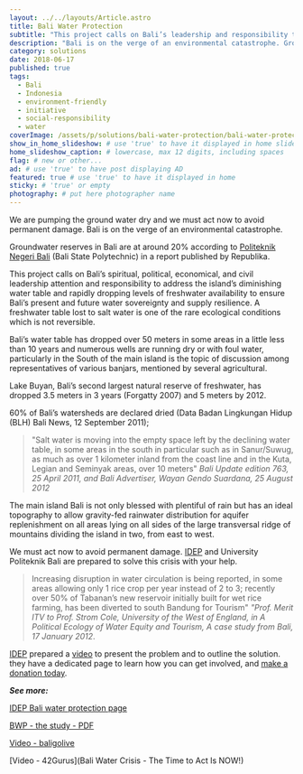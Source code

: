 ```yaml
---
layout: ../../layouts/Article.astro
title: Bali Water Protection
subtitle: "This project calls on Bali’s leadership and responsibility to address the island’s diminishing water table and rapidly dropping levels of freshwater availability."
description: "Bali is on the verge of an environmental catastrophe. Groundwater reserves are at 20% according to Politeknik Negeri Bali in a report published by Republika."
category: solutions
date: 2018-06-17
published: true
tags:
  - Bali
  - Indonesia
  - environment-friendly
  - initiative
  - social-responsibility
  - water
coverImage: /assets/p/solutions/bali-water-protection/bali-water-protection.jpg
show_in_home_slideshow: # use 'true' to have it displayed in home slideshow
home_slideshow_caption: # lowercase, max 12 digits, including spaces
flag: # new or other...
ad: # use 'true' to have post displaying AD
featured: true # use 'true' to have it displayed in home
sticky: # 'true' or empty
photography: # put here photographer name
---
```


We are pumping the ground water dry and we must act now to avoid permanent damage. Bali is on the verge of an environmental catastrophe.

Groundwater reserves in Bali are at around 20% according to [Politeknik Negeri Bali](http://www.pnb.ac.id/) (Bali State Polytechnic) in a report published by Republika.

This project calls on Bali’s spiritual, political, economical, and civil leadership attention and responsibility to address the island’s diminishing water table and rapidly dropping levels of freshwater availability to ensure Bali’s present and future water sovereignty and supply resilience. A freshwater table lost to salt water is one of the rare ecological conditions which is not reversible.

Bali’s water table has dropped over 50 meters in some areas in a little less than 10 years and numerous wells are running dry or with foul water, particularly in the South of the main island is the topic of discussion among representatives of various banjars, mentioned by several agricultural.

Lake Buyan, Bali’s second largest natural reserve of freshwater, has dropped 3.5 meters in 3 years (Forgatty 2007) and 5 meters by 2012.

60% of Bali’s watersheds are declared dried (Data Badan Lingkungan Hidup (BLH) Bali News, 12 September 2011);

> "Salt water is moving into the empty space left by the declining water table, in some areas in the south in particular such as in Sanur/Suwug, as much as over 1 kilometer inland from the coast line and in the Kuta, Legian and Seminyak areas, over 10 meters" _Bali Update edition 763, 25 April 2011, and Bali Advertiser, Wayan Gendo Suardana, 25 August 2012_

The main island Bali is not only blessed with plentiful of rain but has an ideal topography to allow gravity-fed rainwater distribution for aquifer replenishment on all areas lying on all sides of the large transversal ridge of mountains dividing the island in two, from east to west.

We must act now to avoid permanent damage. [IDEP](http://idepfoundation.org/bwp) and University Politeknik Bali are prepared to solve this crisis with your help.

> Increasing disruption in water circulation is being reported, in some areas allowing only 1 rice crop per year instead of 2 to 3; recently over 50% of Tabanan’s new reservoir initially built for wet rice farming, has been diverted to south Bandung for Tourism" _"Prof. Merit ITV to Prof. Strom Cole, University of the West of England, in A Political Ecology of Water
> Equity and Tourism, A case study from Bali, 17 January 2012_.

[IDEP](http://idepfoundation.org/bwp) prepared a [video](https://youtu.be/wK4m62BXU1Q) to present the problem and to outline the solution. they have a dedicated page to learn how you can get involved, and [make a donation today](https://fundrazr.com/campaigns/5zytb).

**_See more:_**

[IDEP Bali water protection page](http://idepfoundation.org/bwp)

[BWP - the study - PDF](https://docs.google.com/viewerng/viewer?url=http://www.idepfoundation.org/images/idep/how-you-can-help/support-a-project/bali-water-protection-program/bwp_agama_tirtha.pdf)

[Video - baligolive](https://youtu.be/Hx8DGqdiGec)

[Video - 42Gurus](Bali Water Crisis - The Time to Act Is NOW!)
